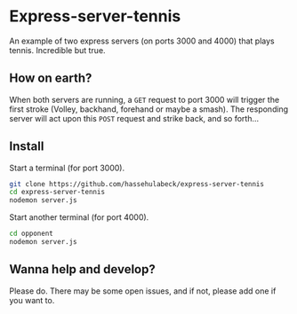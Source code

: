 # Express-server-tennis

An example of two express servers (on ports 3000 and 4000) that plays tennis. Incredible but true.

## How on earth?

When both servers are running, a `GET` request to port 3000 will trigger the first stroke (Volley, backhand, forehand or maybe a smash). The responding server will act upon this `POST` request and strike back, and so forth...

## Install

Start a terminal (for port 3000).

```bash
git clone https://github.com/hassehulabeck/express-server-tennis
cd express-server-tennis
nodemon server.js
```

Start another terminal (for port 4000).

```bash
cd opponent 
nodemon server.js
```


## Wanna help and develop?

Please do. There may be some open issues, and if not, please add one if you want to.

